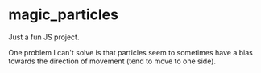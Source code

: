 # magic_particles
Just a fun JS project. 

One problem I can't solve is that particles seem to sometimes have a bias towards the direction of movement (tend to move to one side).
